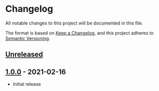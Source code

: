 # Changelog

All notable changes to this project will be documented in this file.

The format is based on [Keep a Changelog](https://keepachangelog.com/en/1.0.0),
and this project adheres to [Semantic Versioning](https://docs.npmjs.com/about-semantic-versioning).

## [Unreleased]

## [1.0.0] - 2021-02-16

- Initial release

[unreleased]: https://gitlab.com/rasmusmerzin/rn-datetime/compare/v1.0.0...master
[1.0.0]: https://gitlab.com/rasmusmerzin/rn-datetime/tree/v1.0.0
